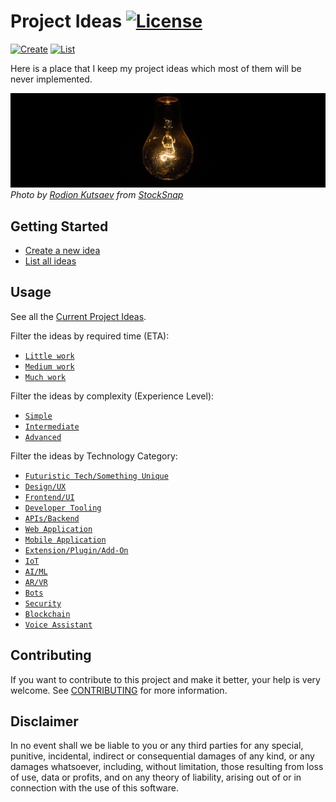# Project Ideas [![License](https://img.shields.io/badge/license-Proprietary-1ba0db)](LICENSE)

[![Create](https://img.shields.io/badge/Create%20A%20New%20Idea-f27e63?style=for-the-badge)](../../issues/new?template=idea.md)
[![List](https://img.shields.io/badge/List%20All%20Ideas-0476d9?style=for-the-badge)](../../issues)

Here is a place that I keep my project ideas which most of them will be never
implemented.

![Cover](/assets/cover.jpg)
*Photo by [Rodion Kutsaev](https://stocksnap.io/author/622) from [StockSnap](https://stocksnap.io)*

## Getting Started

- [Create a new idea](../../issues/new?template=idea.md)
- [List all ideas](../../issues)

## Usage

See all the [Current Project Ideas](../../issues).

Filter the ideas by required time (ETA):

- [`Little work`](../../labels/ETA%3A%20Little%20Work)
- [`Medium work`](../../labels/ETA%3A%20Medium%20Work)
- [`Much work`](../../labels/ETA%3A%20Much%20Work)

Filter the ideas by complexity (Experience Level):

- [`Simple`](../../labels/Complexity%3A%20Simple)
- [`Intermediate`](../../labels/Complexity%3A%20Intermediate)
- [`Advanced`](../../labels/Complexity%3A%20Advanced)

Filter the ideas by Technology Category:

- [`Futuristic Tech/Something Unique`](../../labels/Futuristic%20Tech%2FSomething%20Unique)
- [`Design/UX`](../../labels/Design%2FUX)
- [`Frontend/UI`](../../labels/Frontend%2FUI)
- [`Developer Tooling`](../../labels/Developer%20Tooling)
- [`APIs/Backend`](../../labels/APIs%2FBackend)
- [`Web Application`](../../labels/Web%20Application)
- [`Mobile Application`](../../labels/Mobile%20Application)
- [`Extension/Plugin/Add-On`](../../labels/Extension%2FPlugin%2FAdd-On)
- [`IoT`](../../labels/IoT)
- [`AI/ML`](../../labels/AI%2FML)
- [`AR/VR`](../../labels/AR%2FVR)
- [`Bots`](../../labels/Bots)
- [`Security`](../../labels/Security)
- [`Blockchain`](../../labels/Blockchain)
- [`Voice Assistant`](../../labels/Voice%20Assistant)

## Contributing

If you want to contribute to this project and make it better, your help is very
welcome. See [CONTRIBUTING](docs/CONTRIBUTING.md) for more information.

## Disclaimer

In no event shall we be liable to you or any third parties for any special,
punitive, incidental, indirect or consequential damages of any kind, or any
damages whatsoever, including, without limitation, those resulting from loss of
use, data or profits, and on any theory of liability, arising out of or in
connection with the use of this software.

